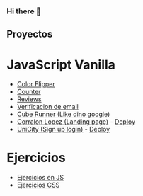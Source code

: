 ### Hi there 👋

<!--
**matiasp10/matiasp10** is a ✨ _special_ ✨ repository because its `README.md` (this file) appears on your GitHub profile.

Here are some ideas to get you started:

- 🔭 I’m currently working on ...
- 🌱 I’m currently learning ...
- 👯 I’m looking to collaborate on ...
- 🤔 I’m looking for help with ...
- 💬 Ask me about ...
- 📫 How to reach me: ...
- 😄 Pronouns: ...
- ⚡ Fun fact: ...
-->

## Proyectos

# JavaScript Vanilla

- [Color Flipper](https://github.com/matiasp10/color-flipper)
- [Counter](https://github.com/matiasp10/counter)
- [Reviews](https://github.com/matiasp10/reviews)
- [Verificacion de email](https://github.com/matiasp10/email-validation-js)
- [Cube Runner (Like dino google)](https://github.com/matiasp10/cube-runner)
- [Corralon Lopez (Landing page)](https://github.com/matiasp10/Corralon-Lopez) - [Deploy](https://matiasp10.github.io/Corralon-Lopez/)
- [UniCity (Sign up login)](https://github.com/matiasp10/Unicity--Sign-up-login-) - [Deploy](https://matiasp10.github.io/Unicity--Sign-up-login-/)

# Ejercicios

- [Ejercicios en JS](https://github.com/matiasp10/ejercicios-programacion-JS)
- [Ejercicios CSS](https://github.com/matiasp10/ejercicios-css)

